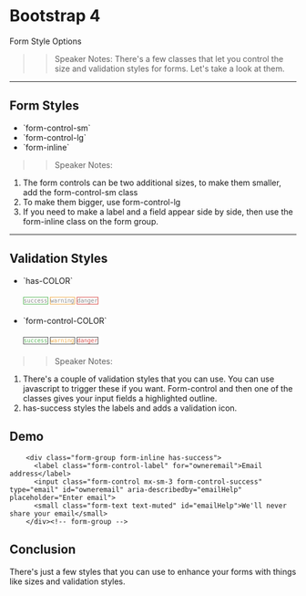 <!-- .slide: data-state="title" -->
# Bootstrap 4
Form Style Options

>> Speaker Notes:
There's a few classes that let you control the size and validation styles for forms. Let's take a look at them.

---

<!-- .slide: data-state="hasicon" -->

## <i class="fa fa-check-square-o"></i> Form Styles

<ul>
	<li class="fragment">`form-control-sm`</li>
	<li class="fragment">`form-control-lg`</li>
	<li class="fragment">`form-inline`</li>
</ul>

>> Speaker Notes:
1. The form controls can be two additional sizes, to make them smaller, add the form-control-sm class
2. To make them bigger, use form-control-lg
3. If you need to make a label and a field appear side by side, then use the form-inline class on the form group.

---

<!-- .slide: data-state="hasicon" -->

## <i class="fa fa-check-square-o"></i> Validation Styles

<ul>
	<li><p contenteditable>`has-COLOR`</p>
		<small style="line-height: 220%; vertical-align: text-bottom;">
			<code style="background:#FFF; border: 1px solid #5cb85c; color:#888;">success</code>
			<code style="background:#FFF; border: 1px solid #f0ad4e; color:#888;">warning</code>
			<code style="background:#FFF; border: 1px solid #D9534E; color:#888;">danger</code>
		</small>
	</li>
	<li class="fragment"><p contenteditable>`form-control-COLOR`</p>
		<small style="line-height: 220%; vertical-align: text-bottom;">
			<code style="background:#FFF; border: 1px solid #555; color:#5cb85c;">success</code>
			<code style="background:#FFF; border: 1px solid #555; color:#f0ad4e;">warning</code>
			<code style="background:#FFF; border: 1px solid #555; color:#D9534E;">danger</code>
		</small>
	</li>
</ul>

>> Speaker Notes:
1. There's a couple of validation styles that you can use. You can use javascript to trigger these if you want.  Form-control and then one of the classes gives your input fields a highlighted outline.
2. has-success styles the labels and adds a validation icon.

## Demo

```
    <div class="form-group form-inline has-success">
      <label class="form-control-label" for="owneremail">Email address</label>
      <input class="form-control mx-sm-3 form-control-success" type="email" id="owneremail" aria-describedby="emailHelp" placeholder="Enter email">
      <small class="form-text text-muted" id="emailHelp">We'll never share your email</small>
    </div><!-- form-group -->
```

## Conclusion
There's just a few styles that you can use to enhance your forms with things like sizes and validation styles.